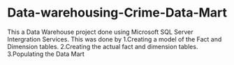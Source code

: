 # Data-warehousing-Crime-Data-Mart
This a  Data Warehouse project done using Microsoft SQL Server Intergration Services. This was done by
1.Creating a model of the Fact and Dimension tables.
2.Creating the actual fact and dimension tables.
3.Populating the Data Mart
